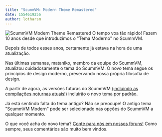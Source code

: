 ```yaml
---
title: "ScummVM: Modern Theme Remastered"
date: 1554619256
author: lotharsm
---
```


![ScummVM Modern Theme Remastered](/data/news/20190413.png) O tempo voa tão rápido! Fazem 10 anos desde que introduzimos o "Tema Moderno" no ScummVM.

Depois de todos esses anos, certamente já estava na hora de uma atualização.

Nas últimas semanas, mataniko, membro da equipe do ScummVM, atualizou cuidadosamente o tema do ScummVM. O novo tema segue os princípios de design moderno, preservando nossa própria filosofia de design.

A partir de agora, as versões futuras do ScummVM [(incluindo as compilações noturnas atuais!)](https://buildbot.scummvm.org/builds.html) incluirão o novo tema por padrão.

Já está sentindo falta do tema antigo? Não se preocupe! O antigo tema "ScummVM Modern" pode ser selecionado nas opções do ScummVM a qualquer momento.

O que você acha do novo tema? [Conte para nós em nossos fóruns!](https://forums.scummvm.org/viewtopic.php?f=1&amp;t=14850&amp;p=87219) Como sempre, seus comentários são muito bem vindos.

